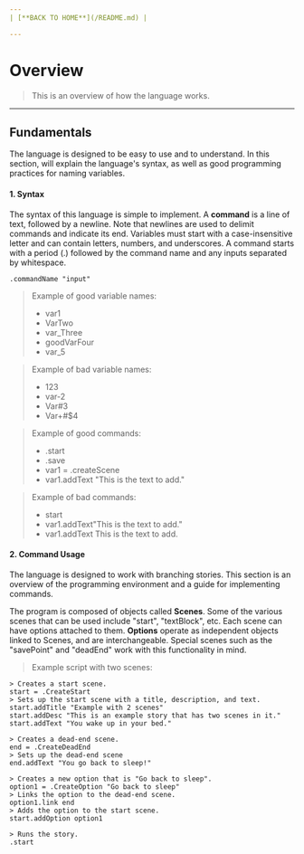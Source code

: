 ```yaml
---
| [**BACK TO HOME**](/README.md) |

---
```

# Overview
> This is an overview of how the language works.

---
## Fundamentals
The language is designed to be easy to use and to understand. In this section, will explain the language's syntax, as well as good programming practices for naming variables.

#### 1. Syntax
The syntax of this language is simple to implement. A **command** is a line of text, followed by a newline. Note that newlines are used to delimit commands and indicate its end. Variables must start with a case-insensitive letter and can contain letters, numbers, and underscores. A command starts with a period (.) followed by the command name and any inputs separated by whitespace.

```.commandName "input"```

<!-- Might want to explain this section below about VARIABLE names. Explain the case used and why these examples are good .-->

> Example of good variable names:
> * var1
> * VarTwo
> * var_Three
> * goodVarFour
> * var_5

> Example of bad variable names:
> * 123
> * var-2
> * Var#3
> * Var\+#$4

> Example of good commands:
> * .start
> * .save
> * var1 = .createScene
> * var1.addText "This is the text to add."

> Example of bad commands:
> * start
> * var1.addText"This is the text to add."
> * var1.addText This is the text to add.

#### 2. Command Usage
The language is designed to work with branching stories. This section is an overview of the programming environment and a guide for implementing commands.

The program is composed of objects called **Scenes**. Some of the various scenes that can be used include "start", "textBlock", etc. Each scene can have options attached to them. **Options** operate as independent objects linked to Scenes, and are interchangeable. Special scenes such as the "savePoint" and "deadEnd" work with this functionality in mind.

<!-- I'm not sure if you meant to say "Save Point" and "Dead End" instead of its camel case equivalent -->

> Example script with two scenes:
```
> Creates a start scene.
start = .CreateStart
> Sets up the start scene with a title, description, and text.
start.addTitle "Example with 2 scenes"
start.addDesc "This is an example story that has two scenes in it."
start.addText "You wake up in your bed."

> Creates a dead-end scene.
end = .CreateDeadEnd
> Sets up the dead-end scene
end.addText "You go back to sleep!"

> Creates a new option that is "Go back to sleep".
option1 = .CreateOption "Go back to sleep"
> Links the option to the dead-end scene.
option1.link end
> Adds the option to the start scene.
start.addOption option1

> Runs the story.
.start
```
